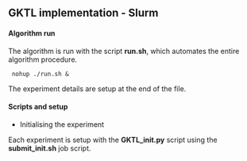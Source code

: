 ## GKTL implementation -  Slurm

#### Algorithm run

The algorithm is run with the script **run.sh**, which automates the entire algorithm procedure.

```
 nohup ./run.sh &
```
  
The experiment details are setup at the end of the file.

#### Scripts and setup

* Initialising the experiment

Each experiment is setup with the **GKTL_init.py** script using the **submit_init.sh** job script.